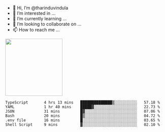 - 👋 Hi, I’m @tharinduvindula
- 👀 I’m interested in ...
- 🌱 I’m currently learning ...
- 💞️ I’m looking to collaborate on ...
- 📫 How to reach me ...

<!---
tharinduvindula/tharinduvindula is a ✨ special ✨ repository because its `README.md` (this file) appears on your GitHub profile.
You can click the Preview link to take a look at your changes.
--->

<img height="180em" src="https://github-readme-stats.vercel.app/api?username=tharinduvindula&show_icons=true&hide_border=false&&count_private=true&include_all_commits=true" />


<!--START_SECTION:waka-->

```text
TypeScript       4 hrs 13 mins   ██████████████▒░░░░░░░░░░   57.18 %
YAML             1 hr 40 mins    █████▓░░░░░░░░░░░░░░░░░░░   22.73 %
JSON             31 mins         █▓░░░░░░░░░░░░░░░░░░░░░░░   07.06 %
Bash             20 mins         █▒░░░░░░░░░░░░░░░░░░░░░░░   04.72 %
.env file        16 mins         █░░░░░░░░░░░░░░░░░░░░░░░░   03.65 %
Shell Script     9 mins          ▓░░░░░░░░░░░░░░░░░░░░░░░░   02.10 %
```

<!--END_SECTION:waka-->
